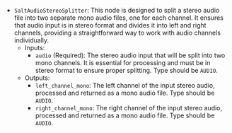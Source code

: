 - `SaltAudioStereoSplitter`: This node is designed to split a stereo audio file into two separate mono audio files, one for each channel. It ensures that audio input is in stereo format and divides it into left and right channels, providing a straightforward way to work with audio channels individually.
    - Inputs:
        - `audio` (Required): The stereo audio input that will be split into two mono channels. It is essential for processing and must be in stereo format to ensure proper splitting. Type should be `AUDIO`.
    - Outputs:
        - `left_channel_mono`: The left channel of the input stereo audio, processed and returned as a mono audio file. Type should be `AUDIO`.
        - `right_channel_mono`: The right channel of the input stereo audio, processed and returned as a mono audio file. Type should be `AUDIO`.
